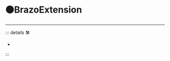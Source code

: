 # 🟠<motor>BrazoExtension</motor>

---

<!-- =================================================== -->
<!-- =================================================== -->
<!-- =================================================== -->
<!-- =================================================== -->
<!-- =================================================== -->
::: details 🛠

-

:::
